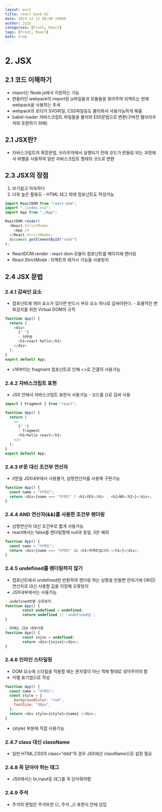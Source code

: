 ```yaml
---
layout: post
title: react book-02
date: 2023-12-12 00:09 +0900
author: JyZo
categories: [Front, React]
tags: [Front, React]
math: true
---
```


# 2. JSX

## 2.1 코드 이해하기

- import는 Node.js에서 지원하는 기능
- 번들러인 webpack이 import된 js파일들과 모듈들을 묶어주며 리액트는 현재 webpack을 사용하는 추세
- webpack의 로더가 SVG파일, CSS파일등도 불러와서 사용가능하게 해줌
- babel-loader 자바스크립트 파일들을 불러와 ES5문법으로 변환(구버전 웹브라우저와 호환하기 위해)

## 2.1 JSX란?

- 자바스크립트의 확장문법, 브라우저에서 실행되기 전에 코드가 번들링 되는 과정에서 바벨을 사용하여 일반 자바스크립트 형태의 코드로 변환

## 2.3 JSX의 장점

1. 보기쉽고 익숙하다
2. 더욱 높은 활용도 - HTML 태그 외에 컴포넌트도 작성가능

```javascript
import ReactDOM from "react-dom";
import "./index.css";
import App from "./App";

ReactDOM.render(
  <React.StrictMode>
    <App />
  </React.StrictMode>,
  document.getElementById("root")
);
```

- ReactDOM.render : react-dom 모듈이 컴포넌트를 페이지에 렌더링
- React.StrictMode : 리액트의 레거시 기능들 사용방지

## 2.4 JSX 문법

### 2.4.1 감싸인 요소

- 컴포넌트에 여러 요소가 있다면 반드시 부모 요소 하나로 감싸야한다. - 효율적인 변화감지를 위한 Virtual DOM의 규칙

```javascript
function App() {
  return (
    <div>
      {" "}
      - 이부분
      <h1>react hello</h1>
    </div>
  );
}
export default App;
```

- v16부터는 fragment 컴포넌트로 인해 <>로 간결히 사용가능

### 2.4.2 자바스크립트 표현

- JSX 안에서 자바스크립트 표현식 사용가능 - 코드를 {}로 감싸 사용

```javascript
import { Fragment } from "react";

function App() {
  return (
    <>
      {" "}
      - fragment
      <h1>hello react</h1>
    </>
  );
}
export default App;
```

### 2.4.3 IF문 대신 조건부 연산자

- if문을 JSX내부에서 사용불가, 삼항연산자를 사용해 구현가능

```javascript
function App() {
  const name = "리액트";
  return <div>{name === "리액트" ? <h1>YES</h1> : <h2>NO</h2>}</div>;
}
```

### 2.4.4 AND 연산자(&&)를 사용한 조건부 렌더링

- 삼항연산자 대신 조건부로 짧게 사용가능
- react에서는 false를 렌더링할때 null과 동일, 0은 예외

```javascript
function App() {
  const name = "리엑트";
  return <div>{name === "리액트" && <h1>리액트입니다.</h1>}</div>;
}
```

### 2.4.5 undefined를 렌더링하지 않기

- 컴포넌트에서 undefined만 반환하여 렌더링 하는 상황을 만들면 안되기에 OR(||)연산자로 대신 사용할 값을 지정해 오류방지
- JSX내부에서는 사용가능

```javascript
- undefined반환 오류방지
function App() {
		const undefined = undefined;
		return undefined || 'undefined임';
}

- 아래는 JSX 내부사용
function App() {
		const injsx = undefined;
		return <div>{injsx}</div>;
}

```

### 2.4.6 인라인 스타일링

- DOM 요소에 스타일을 적용할 때는 문자열이 아닌 객체 형태로 넣어주어야 함
- 카멜 표기법으로 작성

```javascript
function App() {
  const name = "리액트";
  const style = {
    backgroundColor: "red",
    fontSize: "30px",
  };
  return <div style={style}>{name} </div>;
}
```

- {style} 부분에 직접 사용가능

### 2.4.7 class 대신 className

- 일반 HTML,CSS의 class="ddd"의 경우 JSX에선 className으로 설정 필요

### 2.4.8 꼭 닫아야 하는 태그

- JSX에서는 br,input등 태그를 꼭 닫아줘야함

### 2.4.9 주석

- 주석의 문법은 주석또한 {/_ 주석 _/} 표현식 안에 삽입
